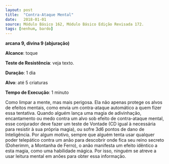 ```yaml
---
layout: post
title:  "Contra-Ataque Mental"
date:   2018-01-01
source: Módulo Básico 162, Módulo Básico Edição Revisada 172.
tags: [nenhum, bardo]
---
```


**arcana 9, divina 9 (abjuração)**

**Alcance**: toque

**Teste de Resistência**: veja texto.

**Duração**: 1 dia

**Alvo**: até 5 criaturas

**Tempo de Execução**: 1 minuto

Como limpar a mente, mas mais perigosa. Ela não apenas protege os alvos de efeitos mentais, como envia um contra-ataque automático a quem fizer essa tentativa.
Quando alguém lança uma magia de adivinhação, encantamento ou medo contra um alvo sob efeito de contra-ataque mental, esse conjurador deve fazer um teste de Vontade (CD igual à necessária para resistir à sua própria magia), ou sofre 3d6 pontos de dano de Inteligência.
Por algum motivo, sempre que alguém tenta usar qualquer poder telepático contra um anão para descobrir onde fica seu reino secreto (Doherimm, a Montanha de Ferro), o anão manifesta um efeito idêntico a esta magia, como uma habilidade mágica. Por isso, ninguém se atreve a usar leitura mental em anões para obter essa informação.
